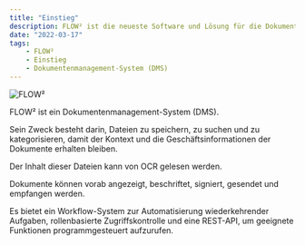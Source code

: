 ```yaml
---
title: "Einstieg"
description: FLOW² ist die neueste Software und Lösung für die Dokumentenerfassung, die von Polydocs GmbH entwickelt wurde. Es handelt sich um eine vollständig cloudbasierte Lösung, die künstliche Intelligenz und maschinelles Lernen verwendet, um Ihre Dokumente präzise zu identifizieren, zu klassifizieren, zu analysieren und zu lesen.
date: "2022-03-17"
tags:
    - FLOW²
    - Einstieg
    - Dokumentenmanagement-System (DMS)
---
```


![](https://example.com/_images/doc2/flow2-1024x286.png "FLOW²")

FLOW² ist ein Dokumentenmanagement-System (DMS).

Sein Zweck besteht darin, Dateien zu speichern, zu suchen und zu kategorisieren, damit der Kontext und die Geschäftsinformationen der Dokumente erhalten bleiben.

Der Inhalt dieser Dateien kann von OCR gelesen werden.

Dokumente können vorab angezeigt, beschriftet, signiert, gesendet und empfangen werden.

Es bietet ein Workflow-System zur Automatisierung wiederkehrender Aufgaben, rollenbasierte Zugriffskontrolle und eine REST-API, um geeignete Funktionen programmgesteuert aufzurufen.